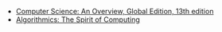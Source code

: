 

* [Computer Science: An Overview, Global Edition, 13th edition](https://www.pearson.com/en-gb/subject-catalog/p/computer-science-an-overview-global-edition/P200000003827/9781292263441)
* [Algorithmics: The Spirit of Computing](https://www.weizmann.ac.il/math/harel/algorithmics-spirit-computing)

